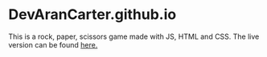 # DevAranCarter.github.io
This is a rock, paper, scissors game made with JS, HTML and CSS.
The live version can be found [here.](https://devarancarter.github.io/)
